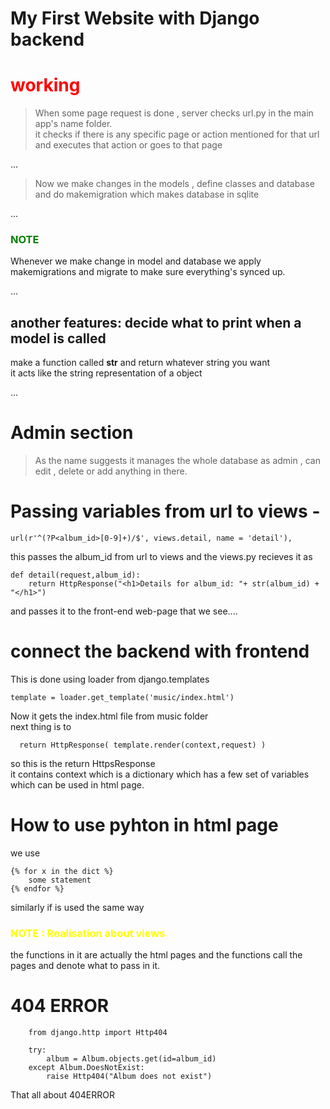# My First Website with Django backend

## <h1 style= "color:red">working </h1>

>When some page request is done , server checks url.py in the main app's name folder.  
it checks if there is any specific page or action mentioned for that url and executes that action or goes to that page

...
>Now we make changes in the models , define classes and database and do makemigration which makes database in sqlite

...
<h3 style="color:green">NOTE</h3>  
Whenever we make change in model and database we apply makemigrations and migrate to make sure everything's synced up.   

...

## another features: decide what to print when a model is called
make a function called __str__ and return whatever string you want   
it acts like the string representation of a object


...

# Admin section 
>As the name suggests it manages the whole database as admin , can edit , delete or add anything in there.

# Passing variables from url to views - 
    url(r'^(?P<album_id>[0-9]+)/$', views.detail, name = 'detail'),     

this passes the album_id from url to views and the views.py recieves it as    

    def detail(request,album_id):
        return HttpResponse("<h1>Details for album_id: "+ str(album_id) + "</h1>")
    
and passes it to the front-end web-page that we see....


# connect the backend with frontend
This is done using loader from django.templates  
    
    template = loader.get_template('music/index.html')

Now it gets the index.html file from music folder  
next thing is to 

      return HttpResponse( template.render(context,request) )

so this is the return HttpsResponse  
it contains context which is a dictionary which has a few set of variables which can be used in html page.

# How to use pyhton in html page 

 we use 
    
    {% for x in the dict %}
        some statement 
    {% endfor %}

similarly if is used the same way

<h3 style="color:yellow"> NOTE : Realisation about views</h3>  
the functions in it are actually the html pages and the functions call the pages and denote what to pass in it.


# 404 ERROR

        from django.http import Http404

        try:
            album = Album.objects.get(id=album_id)
        except Album.DoesNotExist: 
            raise Http404("Album does not exist") 

That all about 404ERROR

 
